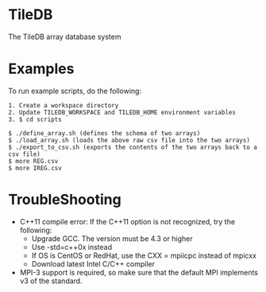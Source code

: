 
TileDB
======

The TileDB array database system

Examples
========

To run example scripts, do the following:

    1. Create a workspace directory
    2. Update TILEDB_WORKSPACE and TILEDB_HOME environment variables
    3. $ cd scripts 
  
    $ ./define_array.sh (defines the schema of two arrays)
    $ ./load_array.sh (loads the above raw csv file into the two arrays)
    $ ./export_to_csv.sh (exports the contents of the two arrays back to a csv file)
    $ more REG.csv
    $ more IREG.csv

TroubleShooting
===============

* C++11 compile error: If the C++11 option is not recognized, try the following:
  * Upgrade GCC. The version must be 4.3 or higher
  * Use -std=c++0x instead
  * If OS is CentOS or RedHat, use the CXX = mpiicpc instead of mpicxx
  * Download latest Intel C/C++ compiler
* MPI-3 support is required, so make sure that the default MPI implements v3 of the standard.
